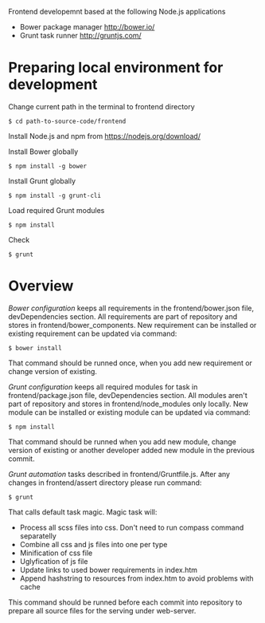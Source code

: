 Frontend developemnt based at the following Node.js applications

* Bower package manager http://bower.io/
* Grunt task runner http://gruntjs.com/

Preparing local environment for development
===========================================

Change current path in the terminal to frontend directory

	$ cd path-to-source-code/frontend

Install Node.js and npm from https://nodejs.org/download/

Install Bower globally

	$ npm install -g bower

Install Grunt globally

	$ npm install -g grunt-cli

Load required Grunt modules

	$ npm install

Check

	$ grunt


Overview
========

*Bower configuration* keeps all requirements in the frontend/bower.json file, devDependencies section. All requirements are part of repository and stores in frontend/bower_components. New requirement can be installed or existing requirement can be updated via command:

	$ bower install

That command should be runned once, when you add new requirement or change version of existing.


*Grunt configuration* keeps all required modules for task in frontend/package.json file, devDependencies section. All modules aren't part of repository and stores in frontend/node_modules only locally. New module can be installed or existing module can be updated via command:

	$ npm install

That command should be runned when you add new module, change version of existing or another developer added new module in the previous commit.

*Grunt automation* tasks described in frontend/Gruntfile.js. After any changes in frontend/assert directory please run command:

	$ grunt


That calls default task magic. Magic task will:

* Process all scss files into css. Don't need to run compass command separatelly
* Combine all css and js files into one per type
* Minification of css file
* Uglyfication of js file
* Update links to used bower requirements in index.htm
* Append hashstring to resources from index.htm to avoid problems with cache

This command should be runned before each commit into repository to prepare all source files for the serving under web-server.